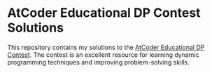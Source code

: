 # AtCoder Educational DP Contest Solutions

This repository contains my solutions to the [AtCoder Educational DP Contest](https://atcoder.jp/contests/dp). The contest is an excellent resource for learning dynamic programming techniques and improving problem-solving skills.

